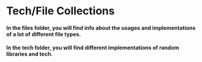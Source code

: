 # Tech/File Collections

#### In the files folder, you will find info about the usages and implementations of a lot of different file types.
#### In the tech folder, you will find different implementations of random libraries and tech.